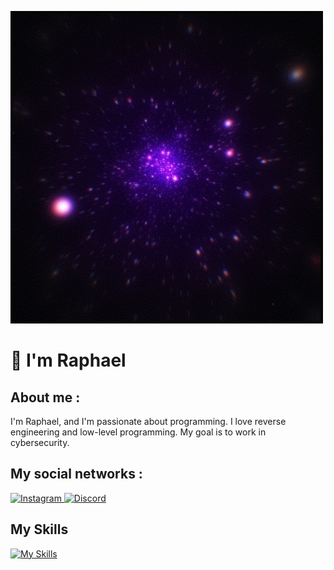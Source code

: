 ![banner](./Space.gif)

# 💫 I'm Raphael

## About me : 
I'm Raphael, and I'm passionate about programming. I love reverse engineering and low-level programming. My goal is to work in cybersecurity.

## 

## My social networks :

<a href="https://www.instagram.com/raphaelhimself_/" target="_blank">
  <img src="https://upload.wikimedia.org/wikipedia/commons/a/a5/Instagram_icon.png" alt="Instagram" width="40"/>
</a>

<a href="https://discord.com/users/1347913550219317379" target="_blank">
  <img src="https://upload.wikimedia.org/wikipedia/commons/9/98/Discord_logo_2015.png" alt="Discord" width="40"/>
</a>

## My Skills
[![My Skills](https://skillicons.dev/icons?i=cpp,c,python)](https://skillicons.dev)

